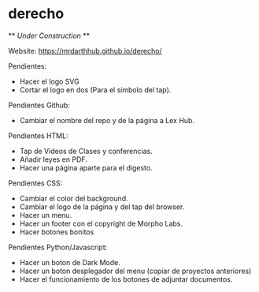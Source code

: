 # derecho

** *Under Construction* **

Website: https://mrdarthhub.github.io/derecho/ 


Pendientes:
- Hacer el logo SVG
- Cortar el logo en dos (Para el símbolo del tap).


Pendientes Github:
- Cambiar el nombre del repo y de la página a Lex Hub.


Pendientes HTML:
- Tap de Videos de Clases y conferencias. 
- Añadir leyes en PDF.
- Hacer una página aparte para el digesto.


Pendientes CSS:
- Cambiar el color del background.
- Cambiar el logo de la página y del tap del browser.
- Hacer un menu.
- Hacer un footer con el copyright de Morpho Labs.
- Hacer botones bonitos


Pendientes Python/Javascript:
- Hacer un boton de Dark Mode.
- Hacer un boton desplegador del menu (copiar de proyectos anteriores)
- Hacer el funcionamiento de los botones de adjuntar documentos.